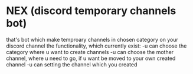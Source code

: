 # NEX (discord temporary channels bot)
that's bot which make temproary channels in chosen category on your discord channel
the functionality, which currently exist:
-u can choose the category where u want to create channels
-u can choose the mother channel, where u need to go, if u want be moved to your own created channel
-u can setting the channel which you created

